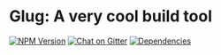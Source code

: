 # Glug: A **very cool** build tool

[![NPM Version](https://img.shields.io/npm/v/glug.svg)](https://www.npmjs.com/package/glug)
[![Chat on Gitter](https://img.shields.io/gitter/room/glugjs/glug.svg)](https://gitter.im/glugjs/glug?utm_source=badge&utm_medium=badge&utm_campaign=pr-badge&utm_content=badge)
[![Dependencies](https://img.shields.io/david/glugjs/glug.svg)](https://david-dm.org/glugjs/glug)

